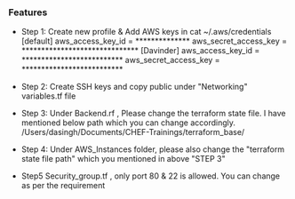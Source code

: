 ### Features
- Step 1: 
Create new profile & Add AWS keys in cat ~/.aws/credentials 
[default]
aws_access_key_id = **************
aws_secret_access_key = ******************************
[Davinder]
aws_access_key_id = **************************
aws_secret_access_key = **************************

- Step 2: 
Create SSH keys and copy public under "Networking" variables.tf file

- Step 3:
Under Backend.rf , Please change the terraform state file. I have mentioned below path which you can change accordingly.
/Users/dasingh/Documents/CHEF-Trainings/terraform_base/

- Step 4:
Under AWS_Instances folder, please also change the "terraform state file path" which you mentioned in above "STEP 3"
- Step5
Security_group.tf , only port 80 & 22 is allowed. You can change as per the requirement